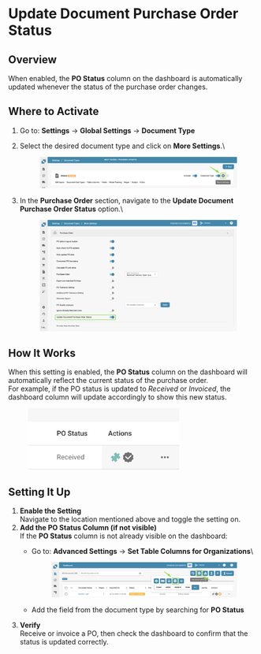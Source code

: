 # Update Document Purchase Order Status

## Overview

When enabled, the **PO Status** column on the dashboard is automatically updated whenever the status of the purchase order changes.

## Where to Activate

1. Go to: **Settings** → **Global Settings** → **Document Type**&#x20;
2.  Select the desired document type and click on **More Settings**.\


    <figure><img src="../../../../../../.gitbook/assets/image.png" alt=""><figcaption></figcaption></figure>
3.  In the **Purchase Order** section, navigate to the **Update Document Purchase Order Status** option.\


    <figure><img src="../../../../../../.gitbook/assets/image (1).png" alt=""><figcaption></figcaption></figure>

## How It Works

When this setting is enabled, the **PO Status** column on the dashboard will automatically reflect the current status of the purchase order.\
For example, if the PO status is updated to _Received_ or _Invoiced_, the dashboard column will update accordingly to show this new status.

<div align="left"><figure><img src="../../../../../../.gitbook/assets/Status on Dashboard.jpg" alt="" width="307"><figcaption></figcaption></figure></div>

## Setting It Up

1. **Enable the Setting**\
   Navigate to the location mentioned above and toggle the setting on.
2. **Add the PO Status Column (if not visible)**\
   If the **PO Status** column is not already visible on the dashboard:
   *   Go to: **Advanced Settings** → **Set Table Columns for Organizations**\


       <figure><img src="../../../../../../.gitbook/assets/image (2).png" alt=""><figcaption></figcaption></figure>
   * Add the field from the document type by searching for **PO Status**
3. **Verify**\
   Receive or invoice a PO, then check the dashboard to confirm that the status is updated correctly.
